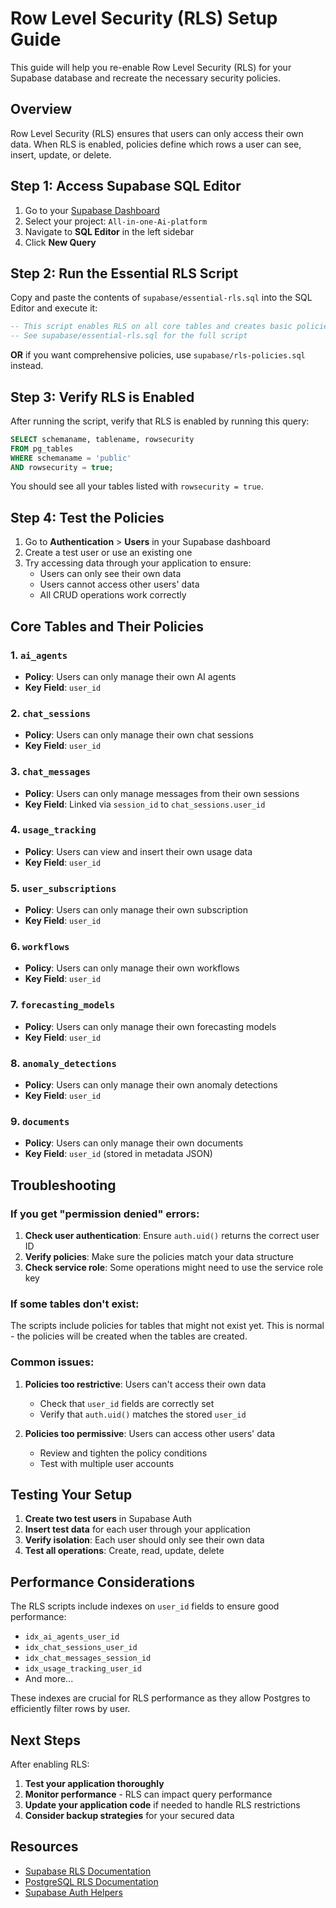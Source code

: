 # Row Level Security (RLS) Setup Guide

This guide will help you re-enable Row Level Security (RLS) for your Supabase database and recreate the necessary security policies.

## Overview

Row Level Security (RLS) ensures that users can only access their own data. When RLS is enabled, policies define which rows a user can see, insert, update, or delete.

## Step 1: Access Supabase SQL Editor

1. Go to your [Supabase Dashboard](https://supabase.com/dashboard)
2. Select your project: `All-in-one-Ai-platform`
3. Navigate to **SQL Editor** in the left sidebar
4. Click **New Query**

## Step 2: Run the Essential RLS Script

Copy and paste the contents of `supabase/essential-rls.sql` into the SQL Editor and execute it:

```sql
-- This script enables RLS on all core tables and creates basic policies
-- See supabase/essential-rls.sql for the full script
```

**OR** if you want comprehensive policies, use `supabase/rls-policies.sql` instead.

## Step 3: Verify RLS is Enabled

After running the script, verify that RLS is enabled by running this query:

```sql
SELECT schemaname, tablename, rowsecurity
FROM pg_tables
WHERE schemaname = 'public'
AND rowsecurity = true;
```

You should see all your tables listed with `rowsecurity = true`.

## Step 4: Test the Policies

1. Go to **Authentication** > **Users** in your Supabase dashboard
2. Create a test user or use an existing one
3. Try accessing data through your application to ensure:
   - Users can only see their own data
   - Users cannot access other users' data
   - All CRUD operations work correctly

## Core Tables and Their Policies

### 1. `ai_agents`

- **Policy**: Users can only manage their own AI agents
- **Key Field**: `user_id`

### 2. `chat_sessions`

- **Policy**: Users can only manage their own chat sessions
- **Key Field**: `user_id`

### 3. `chat_messages`

- **Policy**: Users can only manage messages from their own sessions
- **Key Field**: Linked via `session_id` to `chat_sessions.user_id`

### 4. `usage_tracking`

- **Policy**: Users can view and insert their own usage data
- **Key Field**: `user_id`

### 5. `user_subscriptions`

- **Policy**: Users can only manage their own subscription
- **Key Field**: `user_id`

### 6. `workflows`

- **Policy**: Users can only manage their own workflows
- **Key Field**: `user_id`

### 7. `forecasting_models`

- **Policy**: Users can only manage their own forecasting models
- **Key Field**: `user_id`

### 8. `anomaly_detections`

- **Policy**: Users can only manage their own anomaly detections
- **Key Field**: `user_id`

### 9. `documents`

- **Policy**: Users can only manage their own documents
- **Key Field**: `user_id` (stored in metadata JSON)

## Troubleshooting

### If you get "permission denied" errors:

1. **Check user authentication**: Ensure `auth.uid()` returns the correct user ID
2. **Verify policies**: Make sure the policies match your data structure
3. **Check service role**: Some operations might need to use the service role key

### If some tables don't exist:

The scripts include policies for tables that might not exist yet. This is normal - the policies will be created when the tables are created.

### Common issues:

1. **Policies too restrictive**: Users can't access their own data
   - Check that `user_id` fields are correctly set
   - Verify that `auth.uid()` matches the stored `user_id`

2. **Policies too permissive**: Users can access other users' data
   - Review and tighten the policy conditions
   - Test with multiple user accounts

## Testing Your Setup

1. **Create two test users** in Supabase Auth
2. **Insert test data** for each user through your application
3. **Verify isolation**: Each user should only see their own data
4. **Test all operations**: Create, read, update, delete

## Performance Considerations

The RLS scripts include indexes on `user_id` fields to ensure good performance:

- `idx_ai_agents_user_id`
- `idx_chat_sessions_user_id`
- `idx_chat_messages_session_id`
- `idx_usage_tracking_user_id`
- And more...

These indexes are crucial for RLS performance as they allow Postgres to efficiently filter rows by user.

## Next Steps

After enabling RLS:

1. **Test your application thoroughly**
2. **Monitor performance** - RLS can impact query performance
3. **Update your application code** if needed to handle RLS restrictions
4. **Consider backup strategies** for your secured data

## Resources

- [Supabase RLS Documentation](https://supabase.com/docs/guides/auth/row-level-security)
- [PostgreSQL RLS Documentation](https://www.postgresql.org/docs/current/ddl-rowsecurity.html)
- [Supabase Auth Helpers](https://supabase.com/docs/guides/auth/auth-helpers)
